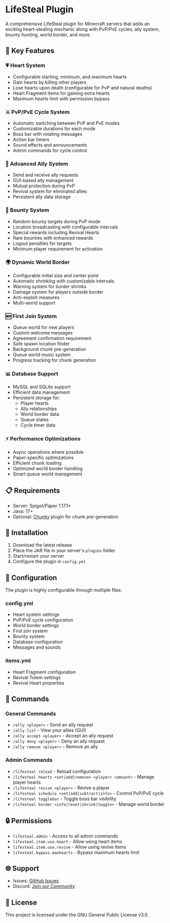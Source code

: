 # LifeSteal Plugin

A comprehensive LifeSteal plugin for Minecraft servers that adds an exciting heart-stealing mechanic along with PvP/PvE cycles, ally system, bounty hunting, world border, and more.

## 🌟 Key Features

### 💗 Heart System
- Configurable starting, minimum, and maximum hearts
- Gain hearts by killing other players
- Lose hearts upon death (configurable for PvP and natural deaths)
- Heart Fragment items for gaining extra hearts
- Maximum hearts limit with permission bypass

### ⚔️ PvP/PvE Cycle System
- Automatic switching between PvP and PvE modes
- Customizable durations for each mode
- Boss bar with rotating messages
- Action bar timers
- Sound effects and announcements
- Admin commands for cycle control

### 👥 Advanced Ally System
- Send and receive ally requests
- GUI-based ally management
- Mutual protection during PvP
- Revival system for eliminated allies
- Persistent ally data storage

### 🎯 Bounty System
- Random bounty targets during PvP mode
- Location broadcasting with configurable intervals
- Special rewards including Revival Hearts
- Rare bounties with enhanced rewards
- Logout penalties for targets
- Minimum player requirement for activation

### 🌍 Dynamic World Border
- Configurable initial size and center point
- Automatic shrinking with customizable intervals
- Warning system for border shrinks
- Damage system for players outside border
- Anti-exploit measures
- Multi-world support

### 🆕 First Join System
- Queue world for new players
- Custom welcome messages
- Agreement confirmation requirement
- Safe spawn location finder
- Background chunk pre-generation
- Queue world music system
- Progress tracking for chunk generation

### 📊 Database Support
- MySQL and SQLite support
- Efficient data management
- Persistent storage for:
  - Player hearts
  - Ally relationships
  - World border data
  - Queue states
  - Cycle timer data

### ⚡ Performance Optimizations
- Async operations where possible
- Paper-specific optimizations
- Efficient chunk loading
- Optimized world border handling
- Smart queue world management

## 📋 Requirements

- Server: Spigot/Paper 1.17.1+
- Java: 17+
- Optional: [Chunky](https://modrinth.com/plugin/chunky) plugin for chunk pre-generation

## 💾 Installation

1. Download the latest release
2. Place the JAR file in your server's `plugins` folder
3. Start/restart your server
4. Configure the plugin in `config.yml`

## 🔧 Configuration

The plugin is highly configurable through multiple files:

### config.yml
- Heart system settings
- PvP/PvE cycle configuration
- World border settings
- First join system
- Bounty system
- Database configuration
- Messages and sounds

### items.yml
- Heart Fragment configuration
- Revival Totem settings
- Revival Heart properties

## 📜 Commands

### General Commands
- `/ally <player>` - Send an ally request
- `/ally list` - View your allies (GUI)
- `/ally accept <player>` - Accept an ally request
- `/ally deny <player>` - Deny an ally request
- `/ally remove <player>` - Remove an ally

### Admin Commands
- `/lifesteal reload` - Reload configuration
- `/lifesteal hearts <set|add|remove> <player> <amount>` - Manage player hearts
- `/lifesteal revive <player>` - Revive a player
- `/lifesteal schedule <set|add|subtract|info>` - Control PvP/PvE cycle
- `/lifesteal togglebar` - Toggle boss bar visibility
- `/lifesteal border <info|reset|shrink|toggle>` - Manage world border

## 🔒 Permissions

- `lifesteal.admin` - Access to all admin commands
- `lifesteal.item.use.heart` - Allow using heart items
- `lifesteal.item.use.revive` - Allow using revive items
- `lifesteal.bypass.maxhearts` - Bypass maximum hearts limit

## 🌐 Support

- Issues: [GitHub Issues](https://github.com/Akar1881/lifesteal/issues)
- Discord: [Join our Community](https://discord.gg/K6tkSQcPfA)

## 📜 License

This project is licensed under the GNU General Public License v3.0.